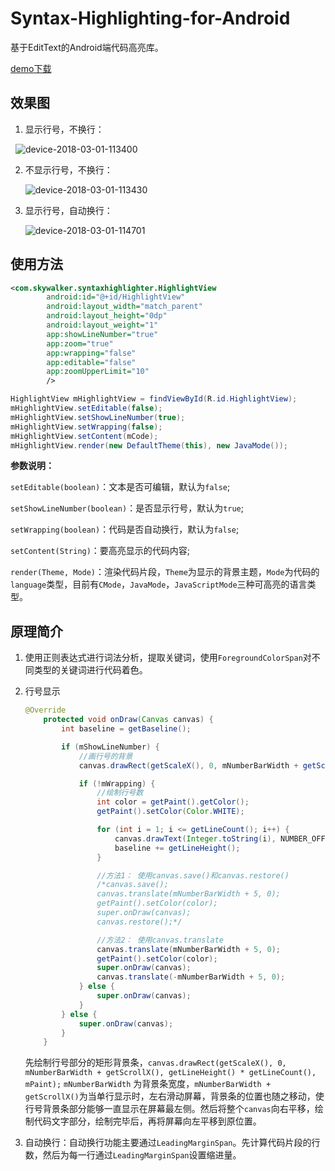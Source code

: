 # Syntax-Highlighting-for-Android

基于EditText的Android端代码高亮库。

[demo下载](https://github.com/skywalker0507/Syntax-Highlighting-for-Android/releases/download/v0.1.0/app-debug.apk)



## 效果图

1. 显示行号，不换行：

   ![device-2018-03-01-113400](./others/device-2018-03-01-113400.png)

2. 不显示行号，不换行：

   ![device-2018-03-01-113430](./others/device-2018-03-01-113430.png)

3. 显示行号，自动换行：

   ![device-2018-03-01-114701](./others/device-2018-03-01-114701.png)



## 使用方法

```xml
<com.skywalker.syntaxhighlighter.HighlightView
        android:id="@+id/HighlightView"
        android:layout_width="match_parent"
        android:layout_height="0dp"
        android:layout_weight="1"
        app:showLineNumber="true"
        app:zoom="true"
        app:wrapping="false"
        app:editable="false"
        app:zoomUpperLimit="10"
        />
```

```java
HighlightView mHighlightView = findViewById(R.id.HighlightView);
mHighlightView.setEditable(false);
mHighlightView.setShowLineNumber(true);
mHighlightView.setWrapping(false);
mHighlightView.setContent(mCode);
mHighlightView.render(new DefaultTheme(this), new JavaMode());
```

**参数说明：**

`setEditable(boolean)`：文本是否可编辑，默认为`false`;

`setShowLineNumber(boolean)`：是否显示行号，默认为`true`;

`setWrapping(boolean)`：代码是否自动换行，默认为`false`;

`setContent(String)`：要高亮显示的代码内容;

`render(Theme, Mode)`：渲染代码片段，`Theme`为显示的背景主题，`Mode`为代码的`language`类型，目前有`CMode`，`JavaMode`，`JavaScriptMode`三种可高亮的语言类型。

## 原理简介

1. 使用正则表达式进行词法分析，提取关键词，使用`ForegroundColorSpan`对不同类型的关键词进行代码着色。

2. 行号显示

   ```java
   @Override
       protected void onDraw(Canvas canvas) {
           int baseline = getBaseline();

           if (mShowLineNumber) {
               //画行号的背景
               canvas.drawRect(getScaleX(), 0, mNumberBarWidth + getScrollX(), getLineHeight() * getLineCount(), mPaint);

               if (!mWrapping) {
                   //绘制行号数
                   int color = getPaint().getColor();
                   getPaint().setColor(Color.WHITE);

                   for (int i = 1; i <= getLineCount(); i++) {
                       canvas.drawText(Integer.toString(i), NUMBER_OFFSET + getScrollX(), baseline, getPaint());
                       baseline += getLineHeight();
                   }

                   //方法1： 使用canvas.save()和canvas.restore()
                   /*canvas.save();
                   canvas.translate(mNumberBarWidth + 5, 0);
                   getPaint().setColor(color);
                   super.onDraw(canvas);
                   canvas.restore();*/

                   //方法2： 使用canvas.translate
                   canvas.translate(mNumberBarWidth + 5, 0);
                   getPaint().setColor(color);
                   super.onDraw(canvas);
                   canvas.translate(-mNumberBarWidth + 5, 0);
               } else {
                   super.onDraw(canvas);
               }
           } else {
               super.onDraw(canvas);
           }
       }
   ```

   先绘制行号部分的矩形背景条，`canvas.drawRect(getScaleX(), 0, mNumberBarWidth + getScrollX(), getLineHeight() * getLineCount(), mPaint);` `mNumberBarWidth` 为背景条宽度，`mNumberBarWidth + getScrollX()`为当单行显示时，左右滑动屏幕，背景条的位置也随之移动，使行号背景条部分能够一直显示在屏幕最左侧。然后将整个`canvas`向右平移，绘制代码文字部分，绘制完毕后，再将屏幕向左平移到原位置。

3. 自动换行：自动换行功能主要通过`LeadingMarginSpan`。先计算代码片段的行数，然后为每一行通过`LeadingMarginSpan`设置缩进量。

   ```
